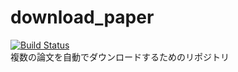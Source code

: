 # download_paper 
[![Build Status](https://travis-ci.com/HamaguchiKazuki/download_paper.svg?branch=main)](https://travis-ci.com/HamaguchiKazuki/download_paper)  
複数の論文を自動でダウンロードするためのリポジトリ
